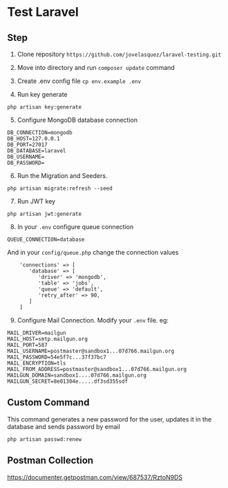 # Test Laravel

## Step
1. Clone repository
``https://github.com/jovelasquez/laravel-testing.git``
2. Move into directory and run ``composer update`` command

3. Create .env config file ``cp env.example .env``

4. Run key generate
```
php artisan key:generate
```

5. Configure MongoDB database connection
```
DB_CONNECTION=mongodb
DB_HOST=127.0.0.1
DB_PORT=27017
DB_DATABASE=laravel
DB_USERNAME=
DB_PASSWORD=
```
6. Run the Migration and Seeders.

```
php artisan migrate:refresh --seed 
```
7. Run JWT key
```
php artisan jwt:generate
```
8. In your ``.env`` configure queue connection
```
QUEUE_CONNECTION=database
```
And in your ``config/queue.php`` change the connection values
```
    'connections' => [
       'database' => [
          'driver' => 'mongodb',
          'table' => 'jobs',
          'queue' => 'default',
          'retry_after' => 90,
       ]
    ]
```
9. Configure Mail Connection. Modify your ``.env`` file. eg:
```
MAIL_DRIVER=mailgun
MAIL_HOST=smtp.mailgun.org
MAIL_PORT=587
MAIL_USERNAME=postmaster@sandbox1...07d766.mailgun.org
MAIL_PASSWORD=54e5f7c...37f37bc7
MAIL_ENCRYPTION=tls
MAIL_FROM_ADDRESS=postmaster@sandbox1...07d766.mailgun.org
MAILGUN_DOMAIN=sandbox1....07d766.mailgun.org
MAILGUN_SECRET=8e01304e.....df3sd355sdf
```

## Custom Command
This command generates a new password for the user, updates it in the database and sends password by email
```
php artisan passwd:renew
```

## Postman Collection 
https://documenter.getpostman.com/view/687537/RztoN9DS

